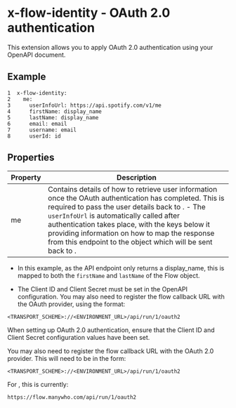 # x-flow-identity - OAuth 2.0 authentication

<head>
  <meta name="guidename" content="Flow"/>
  <meta name="context" content="GUID-cd190c71-68a5-4f31-988f-6fbb2be268b3"/>
</head>


This extension allows you to apply OAuth 2.0 authentication using your OpenAPI document.

## Example

```
1  x-flow-identity:
2    me:
3      userInfoUrl: https://api.spotify.com/v1/me
4      firstName: display_name
5      lastName: display_name
6      email: email
7      username: email
8      userId: id
```

## Properties

|Property|Description|
|--------|-----------|
|me|Contains details of how to retrieve user information once the OAuth authentication has completed. This is required to pass the user details back to . -   The `userInfoUrl` is automatically called after authentication takes place, with the keys below it providing information on how to map the response from this endpoint to the object which will be sent back to .

-   In this example, as the API endpoint only returns a display\_name, this is mapped to both the `firstName` and `lastName` of the Flow object.

-   The Client ID and Client Secret must be set in the OpenAPI configuration. You may also need to register the flow callback URL with the OAuth provider, using the format:

`<TRANSPORT_SCHEME>://<ENVIRONMENT_URL>/api/run/1/oauth2`

When setting up OAuth 2.0 authentication, ensure that the Client ID and Client Secret configuration values have been set.

You may also need to register the flow callback URL with the OAuth 2.0 provider. This will need to be in the form:

`<TRANSPORT_SCHEME>://<ENVIRONMENT_URL>/api/run/1/oauth2`

For , this is currently:

`https://flow.manywho.com/api/run/1/oauth2`